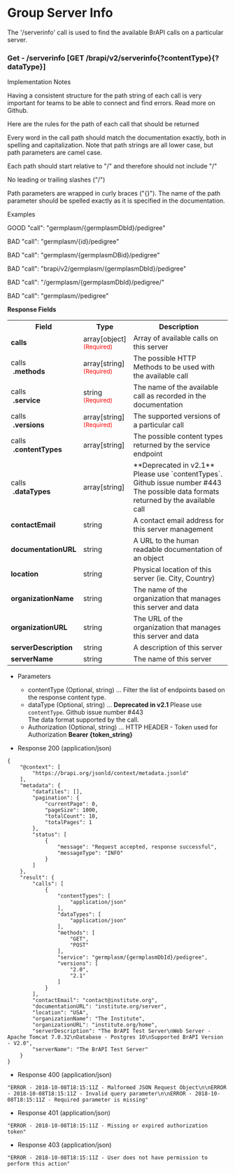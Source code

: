 # Group Server Info
The '/serverinfo' call is used to find the available BrAPI calls on a particular server. 





### Get - /serverinfo [GET /brapi/v2/serverinfo{?contentType}{?dataType}]

Implementation Notes

Having a consistent structure for the path string of each call is very 
important for teams to be able to connect and find errors. Read more on Github.

Here are the rules for the path of each call that should be returned

Every word in the call path should match the documentation exactly, both in 
spelling and capitalization. Note that path strings are all lower case, but 
path parameters are camel case.

Each path should start relative to \"/\" and therefore should not include \"/\"

No leading or trailing slashes (\"/\") 

Path parameters are wrapped in curly braces (\"{}\"). The name of the path parameter 
should be spelled exactly as it is specified in the documentation.

Examples 

GOOD   "call": "germplasm/{germplasmDbId}/pedigree" 

BAD    "call": "germplasm/{id}/pedigree"

BAD    "call": "germplasm/{germplasmDBid}/pedigree" 

BAD    "call": "brapi/v2/germplasm/{germplasmDbId}/pedigree" 

BAD    "call": "/germplasm/{germplasmDbId}/pedigree/" 

BAD    "call": "germplasm/<germplasmDbId>/pedigree"



**Response Fields** 

<table>
<tr> <th> Field </th> <th> Type </th> <th> Description </th> </tr> 
<tr><td><span style="font-weight:bold;">calls</span></td><td>array[object]<br><span style="font-size: smaller; color: red;">(Required)</span></td><td>Array of available calls on this server</td></tr>
<tr><td>calls<br><span style="font-weight:bold;margin-left:5px">.methods</span></td><td>array[string]<br><span style="font-size: smaller; color: red;">(Required)</span></td><td>The possible HTTP Methods to be used with the available call</td></tr>
<tr><td>calls<br><span style="font-weight:bold;margin-left:5px">.service</span></td><td>string<br><span style="font-size: smaller; color: red;">(Required)</span></td><td>The name of the available call as recorded in the documentation</td></tr>
<tr><td>calls<br><span style="font-weight:bold;margin-left:5px">.versions</span></td><td>array[string]<br><span style="font-size: smaller; color: red;">(Required)</span></td><td>The supported versions of a particular call</td></tr>
<tr><td>calls<br><span style="font-weight:bold;margin-left:5px">.contentTypes</span></td><td>array[string]</td><td>The possible content types returned by the service endpoint</td></tr>
<tr><td>calls<br><span style="font-weight:bold;margin-left:5px">.dataTypes</span></td><td>array[string]</td><td>**Deprecated in v2.1** Please use `contentTypes`. Github issue number #443  <br/>The possible data formats returned by the available call </td></tr>
<tr><td><span style="font-weight:bold;">contactEmail</span></td><td>string</td><td>A contact email address for this server management</td></tr>
<tr><td><span style="font-weight:bold;">documentationURL</span></td><td>string</td><td>A URL to the human readable documentation of an object</td></tr>
<tr><td><span style="font-weight:bold;">location</span></td><td>string</td><td>Physical location of this server (ie. City, Country)</td></tr>
<tr><td><span style="font-weight:bold;">organizationName</span></td><td>string</td><td>The name of the organization that manages this server and data</td></tr>
<tr><td><span style="font-weight:bold;">organizationURL</span></td><td>string</td><td>The URL of the organization that manages this server and data</td></tr>
<tr><td><span style="font-weight:bold;">serverDescription</span></td><td>string</td><td>A description of this server</td></tr>
<tr><td><span style="font-weight:bold;">serverName</span></td><td>string</td><td>The name of this server</td></tr>
</table>


 

+ Parameters
    + contentType (Optional, string) ... Filter the list of endpoints based on the response content type.
    + dataType (Optional, string) ... **Deprecated in v2.1** Please use `contentType`. Github issue number #443<br>The data format supported by the call.
    + Authorization (Optional, string) ... HTTP HEADER - Token used for Authorization <strong> Bearer {token_string} </strong>




+ Response 200 (application/json)
```
{
    "@context": [
        "https://brapi.org/jsonld/context/metadata.jsonld"
    ],
    "metadata": {
        "datafiles": [],
        "pagination": {
            "currentPage": 0,
            "pageSize": 1000,
            "totalCount": 10,
            "totalPages": 1
        },
        "status": [
            {
                "message": "Request accepted, response successful",
                "messageType": "INFO"
            }
        ]
    },
    "result": {
        "calls": [
            {
                "contentTypes": [
                    "application/json"
                ],
                "dataTypes": [
                    "application/json"
                ],
                "methods": [
                    "GET",
                    "POST"
                ],
                "service": "germplasm/{germplasmDbId}/pedigree",
                "versions": [
                    "2.0",
                    "2.1"
                ]
            }
        ],
        "contactEmail": "contact@institute.org",
        "documentationURL": "institute.org/server",
        "location": "USA",
        "organizationName": "The Institute",
        "organizationURL": "institute.org/home",
        "serverDescription": "The BrAPI Test Server\nWeb Server - Apache Tomcat 7.0.32\nDatabase - Postgres 10\nSupported BrAPI Version - V2.0",
        "serverName": "The BrAPI Test Server"
    }
}
```

+ Response 400 (application/json)
```
"ERROR - 2018-10-08T18:15:11Z - Malformed JSON Request Object\n\nERROR - 2018-10-08T18:15:11Z - Invalid query parameter\n\nERROR - 2018-10-08T18:15:11Z - Required parameter is missing"
```

+ Response 401 (application/json)
```
"ERROR - 2018-10-08T18:15:11Z - Missing or expired authorization token"
```

+ Response 403 (application/json)
```
"ERROR - 2018-10-08T18:15:11Z - User does not have permission to perform this action"
```

